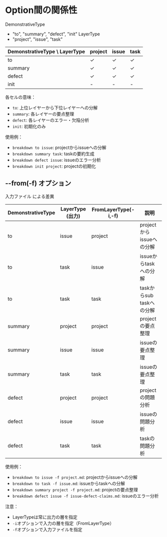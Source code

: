 # Option間の関係性

DemonstrativeType

- "to", "summary", "defect", "init" LayerType
- "project", "issue", "task"

<!-- DemonstrativeTypeとLayerTypeのマトリクス表を作成 -->

| DemonstrativeType \ LayerType | project | issue | task |
| ----------------------------- | ------- | ----- | ---- |
| to                            | ✓       | ✓     | ✓    |
| summary                       | ✓       | ✓     | ✓    |
| defect                        | ✓       | ✓     | ✓    |
| init                          | -       | -     | -    |

各セルの意味：

- `to`: 上位レイヤーから下位レイヤーへの分解
- `summary`: 各レイヤーの要点整理
- `defect`: 各レイヤーのエラー・欠陥分析
- `init`: 初期化のみ

使用例：

- `breakdown to issue`: projectからissueへの分解
- `breakdown summary task`: taskの要約生成
- `breakdown defect issue`: issueのエラー分析
- `breakdown init project`: projectの初期化

## --from(-f) オプション

入力ファイル による差異

| DemonstrativeType | LayerType (出力) | FromLayerType(-i,-f) | 説明                     |
| ----------------- | ---------------- | -------------------- | ------------------------ |
| to                | issue            | project              | projectからissueへの分解 |
| to                | task             | issue                | issueからtaskへの分解    |
| to                | task             | task                 | taskからsub taskへの分解 |
| summary           | project          | project              | projectの要点整理        |
| summary           | issue            | issue                | issueの要点整理          |
| summary           | task             | task                 | issueの要点整理          |
| defect            | project          | project              | projectの問題分析        |
| defect            | issue            | issue                | issueの問題分析          |
| defect            | task             | task                 | taskの問題分析           |

使用例：

- `breakdown to issue -f project.md`: projectからissueへの分解
- `breakdown to task -f issue.md`: issueからtaskへの分解
- `breakdown summary project -f project.md`: projectの要点整理
- `breakdown defect issue -f issue-defect-claims.md`: issueのエラー分析

注意：

- LayerTypeは常に出力の層を指定
- `-i`オプションで入力の層を指定（FromLayerType）
- `-f`オプションで入力ファイルを指定
